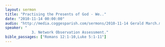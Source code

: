 ```yaml
---
layout: sermon
title: "Practising the Presents of God - We.."
date: "2010-11-14 00:00:00"
audio: "http://media.coggesparish.com/sermons/2010-11-14 Gerald March.mp3"
speaker: "
			3. Network Observation Assessment."
bible_passages: ["Romans 12:1-10,Luke 5:1-11"]
---
```

